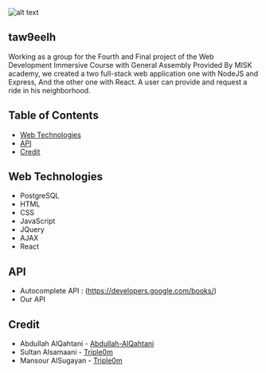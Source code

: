 
![alt text](https://i.ibb.co/LJcg4JF/taw9eelh.png)


## taw9eelh

Working as a group for the Fourth and Final project of the Web Development Immersive Course with General Assembly Provided By MISK academy, we created a two full-stack web application one with NodeJS and Express, And the other one with React. A user can provide and request a ride in his neighborhood. 

## Table of Contents

* [Web Technologies](#Web)
* [API](#API)
* [Credit](#Credit)


## Web Technologies
* PostgreSQL 
* HTML
* CSS
* JavaScript
* JQuery
* AJAX
* React

## API
* Autocomplete API : (https://developers.google.com/books/)
* Our API

## Credit

* Abdullah AlQahtani - [Abdullah-AlQahtani](https://github.com/Abdullah-AlQahtani)
* Sultan Alsamaani - [Triple0m](https://github.com/sultan2001b)
* Mansour AlSugayan - [Triple0m](https://github.com/mansourms)

